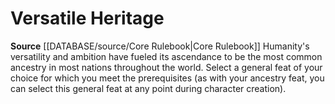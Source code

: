 ﻿---
id: '29'
name: Versatile Heritage
rarity: Common
rus_type_level: null
source: '[[DATABASE/source/Core Rulebook|Core Rulebook]]'
trait: null
type: Heritage

---
# Versatile Heritage

**Source** [[DATABASE/source/Core Rulebook|Core Rulebook]] 
Humanity's versatility and ambition have fueled its ascendance to be the most common ancestry in most nations throughout the world. Select a general feat of your choice for which you meet the prerequisites (as with your ancestry feat, you can select this general feat at any point during character creation).